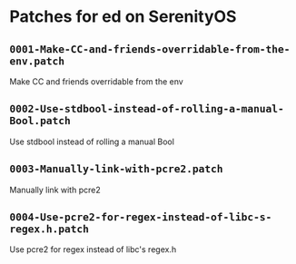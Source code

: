 # Patches for ed on SerenityOS

## `0001-Make-CC-and-friends-overridable-from-the-env.patch`

Make CC and friends overridable from the env


## `0002-Use-stdbool-instead-of-rolling-a-manual-Bool.patch`

Use stdbool instead of rolling a manual Bool


## `0003-Manually-link-with-pcre2.patch`

Manually link with pcre2


## `0004-Use-pcre2-for-regex-instead-of-libc-s-regex.h.patch`

Use pcre2 for regex instead of libc's regex.h


